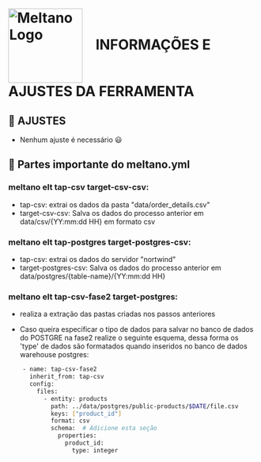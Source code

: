 # <img src="https://github.com/jghoman/awesome-apache-airflow/raw/master/airflow-logo.png" alt="Meltano Logo" width="150" style="vertical-align: middle; margin-right: 20px"/> INFORMAÇÕES E AJUSTES DA FERRAMENTA

## 🔧 AJUSTES
- Nenhum ajuste é necessário 😃

## 🚨 Partes importante do meltano.yml

### meltano elt tap-csv target-csv-csv:
- tap-csv: extrai os dados da pasta "data/order_details.csv"
- target-csv-csv: Salva os dados do processo anterior em data/csv/{YY:mm:dd HH} em formato csv

### meltano elt tap-postgres target-postgres-csv:

- tap-csv: extrai os dados do servidor "nortwind"
- target-postgres-csv: Salva os dados do processo anterior em data/postgres/{table-name}/{YY:mm:dd HH}

### meltano elt tap-csv-fase2 target-postgres:
- realiza a extração das pastas criadas nos passos anteriores

- Caso queira especificar o tipo de dados para salvar no banco de dados do POSTGRE na fase2 realize o seguinte esquema, dessa forma os 'type' de dados são formatados quando inseridos no banco de dados warehouse postgres:

```sh
    - name: tap-csv-fase2
      inherit_from: tap-csv
      config:
        files:
          - entity: products
            path: ../data/postgres/public-products/$DATE/file.csv
            keys: ["product_id"]
            format: csv
            schema:  # Adicione esta seção
              properties:
                product_id:
                  type: integer

```


